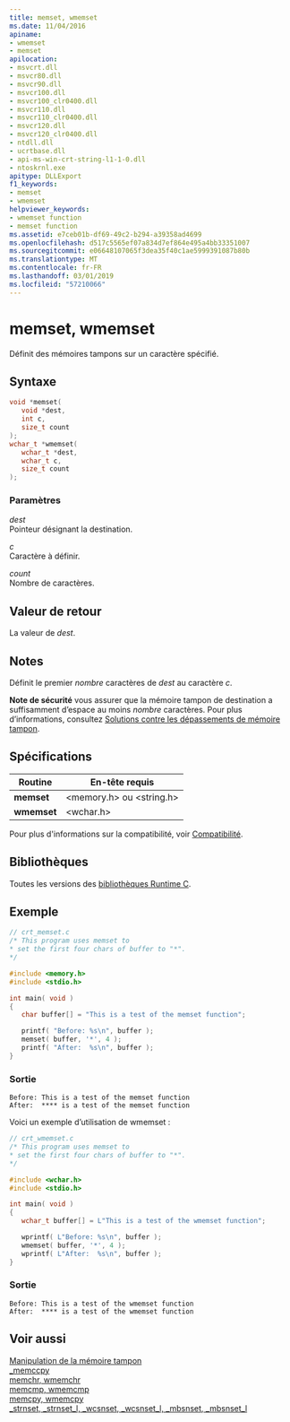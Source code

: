 ```yaml
---
title: memset, wmemset
ms.date: 11/04/2016
apiname:
- wmemset
- memset
apilocation:
- msvcrt.dll
- msvcr80.dll
- msvcr90.dll
- msvcr100.dll
- msvcr100_clr0400.dll
- msvcr110.dll
- msvcr110_clr0400.dll
- msvcr120.dll
- msvcr120_clr0400.dll
- ntdll.dll
- ucrtbase.dll
- api-ms-win-crt-string-l1-1-0.dll
- ntoskrnl.exe
apitype: DLLExport
f1_keywords:
- memset
- wmemset
helpviewer_keywords:
- wmemset function
- memset function
ms.assetid: e7ceb01b-df69-49c2-b294-a39358ad4699
ms.openlocfilehash: d517c5565ef07a834d7ef864e495a4bb33351007
ms.sourcegitcommit: e06648107065f3dea35f40c1ae5999391087b80b
ms.translationtype: MT
ms.contentlocale: fr-FR
ms.lasthandoff: 03/01/2019
ms.locfileid: "57210066"
---
```

# <a name="memset-wmemset"></a>memset, wmemset

Définit des mémoires tampons sur un caractère spécifié.

## <a name="syntax"></a>Syntaxe

```C
void *memset(
   void *dest,
   int c,
   size_t count
);
wchar_t *wmemset(
   wchar_t *dest,
   wchar_t c,
   size_t count
);
```

### <a name="parameters"></a>Paramètres

*dest*<br/>
Pointeur désignant la destination.

*c*<br/>
Caractère à définir.

*count*<br/>
Nombre de caractères.

## <a name="return-value"></a>Valeur de retour

La valeur de *dest*.

## <a name="remarks"></a>Notes

Définit le premier *nombre* caractères de *dest* au caractère *c*.

**Note de sécurité** vous assurer que la mémoire tampon de destination a suffisamment d’espace au moins *nombre* caractères. Pour plus d’informations, consultez [Solutions contre les dépassements de mémoire tampon](/windows/desktop/SecBP/avoiding-buffer-overruns).

## <a name="requirements"></a>Spécifications

|Routine|En-tête requis|
|-------------|---------------------|
|**memset**|\<memory.h> ou \<string.h>|
|**wmemset**|\<wchar.h>|

Pour plus d'informations sur la compatibilité, voir [Compatibilité](../../c-runtime-library/compatibility.md).

## <a name="libraries"></a>Bibliothèques

Toutes les versions des [bibliothèques Runtime C](../../c-runtime-library/crt-library-features.md).

## <a name="example"></a>Exemple

```C
// crt_memset.c
/* This program uses memset to
* set the first four chars of buffer to "*".
*/

#include <memory.h>
#include <stdio.h>

int main( void )
{
   char buffer[] = "This is a test of the memset function";

   printf( "Before: %s\n", buffer );
   memset( buffer, '*', 4 );
   printf( "After:  %s\n", buffer );
}
```

### <a name="output"></a>Sortie

```Output
Before: This is a test of the memset function
After:  **** is a test of the memset function
```

Voici un exemple d’utilisation de wmemset :

```C
// crt_wmemset.c
/* This program uses memset to
* set the first four chars of buffer to "*".
*/

#include <wchar.h>
#include <stdio.h>

int main( void )
{
   wchar_t buffer[] = L"This is a test of the wmemset function";

   wprintf( L"Before: %s\n", buffer );
   wmemset( buffer, '*', 4 );
   wprintf( L"After:  %s\n", buffer );
}
```

### <a name="output"></a>Sortie

```Output
Before: This is a test of the wmemset function
After:  **** is a test of the wmemset function
```

## <a name="see-also"></a>Voir aussi

[Manipulation de la mémoire tampon](../../c-runtime-library/buffer-manipulation.md)<br/>
[_memccpy](memccpy.md)<br/>
[memchr, wmemchr](memchr-wmemchr.md)<br/>
[memcmp, wmemcmp](memcmp-wmemcmp.md)<br/>
[memcpy, wmemcpy](memcpy-wmemcpy.md)<br/>
[_strnset, _strnset_l, _wcsnset, _wcsnset_l, _mbsnset, _mbsnset_l](strnset-strnset-l-wcsnset-wcsnset-l-mbsnset-mbsnset-l.md)<br/>
